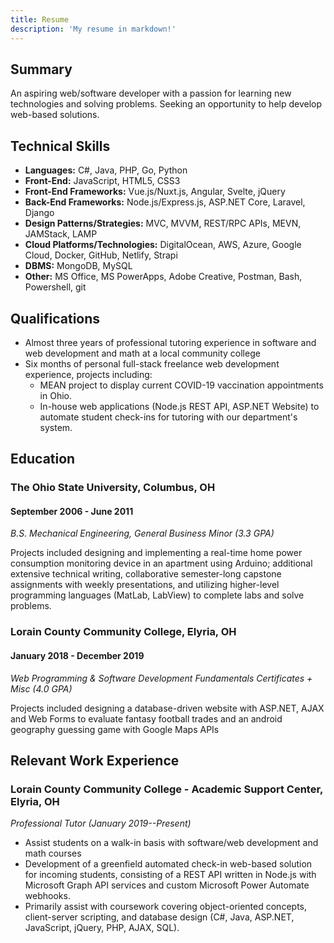 ```yaml
---
title: Resume
description: 'My resume in markdown!'
---
```


## Summary

An aspiring web/software developer with a passion for learning new technologies and solving problems. Seeking an opportunity to help develop web-based solutions.


## Technical Skills

- **Languages:** C#, Java, PHP, Go, Python
- **Front-End:** JavaScript, HTML5, CSS3
- **Front-End Frameworks:** Vue.js/Nuxt.js, Angular, Svelte, jQuery
- **Back-End Frameworks:** Node.js/Express.js, ASP.NET Core, Laravel, Django
- **Design Patterns/Strategies:** MVC, MVVM, REST/RPC APIs, MEVN, JAMStack, LAMP
- **Cloud Platforms/Technologies:** DigitalOcean, AWS, Azure, Google Cloud, Docker, GitHub, Netlify, Strapi
- **DBMS:** MongoDB, MySQL
- **Other:** MS Office, MS PowerApps, Adobe Creative, Postman, Bash, Powershell, git

## Qualifications
- Almost three years of professional tutoring experience in software and web development and math at a local community college
- Six months of personal full-stack freelance web development experience, projects including:
  - MEAN project to display current COVID-19 vaccination appointments in Ohio.
  - In-house web applications (Node.js REST API, ASP.NET Website) to automate student check-ins for tutoring with our department's system.

## Education
### **The Ohio State University, Columbus, OH**
#### September 2006 - June 2011

*B.S. Mechanical Engineering, General Business Minor (3.3 GPA)*

Projects included designing and implementing a real-time home power consumption monitoring device in an apartment using Arduino; additional extensive technical writing, collaborative semester-long capstone assignments with weekly presentations, and utilizing higher-level programming languages (MatLab, LabView) to complete labs and solve problems.

### **Lorain County Community College, Elyria, OH**
#### January 2018 - December 2019

*Web Programming & Software Development Fundamentals Certificates + Misc (4.0 GPA)*

Projects included designing a database-driven website with ASP.NET, AJAX and Web Forms to evaluate fantasy football trades and an android geography guessing game with Google Maps APIs

## Relevant Work Experience
### **Lorain County Community College - Academic Support Center, Elyria, OH**
*Professional Tutor (January 2019--Present)*
- Assist students on a walk-in basis with software/web development and math courses
- Development of a greenfield automated check-in web-based solution for incoming students, consisting of a REST API written in Node.js with Microsoft Graph API services and custom Microsoft Power Automate webhooks.
- Primarily assist with coursework covering object-oriented concepts, client-server scripting, and database design (C#, Java, ASP.NET, JavaScript, jQuery, PHP, AJAX, SQL).
